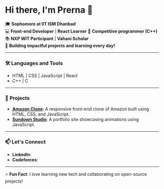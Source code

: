 # Hi there, I'm Prerna 👋

🎓 **Sophomore at IIT ISM Dhanbad**  
💻 **Front-end Developer** | **React Learner** 
🌟 **Competitive programmer (C++)**  
📚 **NXP WIT Participant** | **Vahani Scholar**  
🚀 **Building impactful projects and learning every day!**

---

### 🛠️ **Languages and Tools**
- HTML | CSS | JavaScript | React
- C++  | C

---

### 📂 **Projects**
- **[Amazon Clone](https://amazon-clone-frontend-bay.vercel.app/)**: A responsive front-end clone of Amazon built using HTML, CSS, and JavaScript.  
- **[Sundown Studio](https://sundown-studio-clone-zeta.vercel.app/)**: A portfolio site showcasing animations using JavaScript.  

---

### 📫 **Let's Connect**
- **LinkedIn**: [](https://www.linkedin.com/in/prerna-tilara-968811285/)
- **Codeforces**:[](https://codeforces.com/profile/prernatilara373)


---

⭐ **Fun Fact**: I love learning new tech and collaborating on open-source projects!
